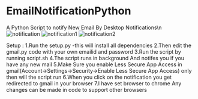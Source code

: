 # EmailNotificationPython
A Python Script to notify New Email By Desktop Notifications\n
![notification](https://user-images.githubusercontent.com/92035508/151678860-e46e9f9d-ae2d-4e3e-88d0-31d7d1578405.png)
![notification1](https://user-images.githubusercontent.com/92035508/151678862-0ce718bf-0203-4ee3-b031-755131f3f574.PNG)
![notification2](https://user-images.githubusercontent.com/92035508/151678863-74328b94-7e54-4197-a8e5-904dcbf76011.PNG)



Setup :
      1.Run the setup.py -this will install all dependencies
      2.Then edit the gmail.py code with your own emailid and password
      3.Run the script by running script.sh
      4.The script runs in background And notifes you if you have any new mail 
      5.Make Sure you enable Less Secure App Access in gmail(Account->Settings->Security->Enable Less Secure App Access) only then will the script run 
      6.When you click on the notification you get redirected to gmail in your browser
      7.I have set browser to chrome Any changes can be made in code to support other browsers
      
      

